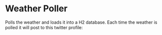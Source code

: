 # Weather Poller
Polls the weather and loads it into a H2 database. Each time the weather is polled it will post to this twitter profile: 
